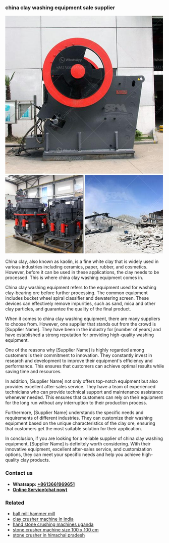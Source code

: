 <h3>china clay washing equipment sale supplier</h3><img src='1704791334.jpg' alt=''><p>China clay, also known as kaolin, is a fine white clay that is widely used in various industries including ceramics, paper, rubber, and cosmetics. However, before it can be used in these applications, the clay needs to be processed. This is where china clay washing equipment comes in.</p><p>China clay washing equipment refers to the equipment used for washing clay-bearing ore before further processing. The common equipment includes bucket wheel spiral classifier and dewatering screen. These devices can effectively remove impurities, such as sand, mica and other clay particles, and guarantee the quality of the final product.</p><p>When it comes to china clay washing equipment, there are many suppliers to choose from. However, one supplier that stands out from the crowd is [Supplier Name]. They have been in the industry for [number of years] and have established a strong reputation for providing high-quality washing equipment.</p><p>One of the reasons why [Supplier Name] is highly regarded among customers is their commitment to innovation. They constantly invest in research and development to improve their equipment's efficiency and performance. This ensures that customers can achieve optimal results while saving time and resources.</p><p>In addition, [Supplier Name] not only offers top-notch equipment but also provides excellent after-sales service. They have a team of experienced technicians who can provide technical support and maintenance assistance whenever needed. This ensures that customers can rely on their equipment for the long run without any interruption to their production process.</p><p>Furthermore, [Supplier Name] understands the specific needs and requirements of different industries. They can customize their washing equipment based on the unique characteristics of the clay ore, ensuring that customers get the most suitable solution for their application.</p><p>In conclusion, if you are looking for a reliable supplier of china clay washing equipment, [Supplier Name] is definitely worth considering. With their innovative equipment, excellent after-sales service, and customization options, they can meet your specific needs and help you achieve high-quality clay products.</p><h3>Contact us</h3><ul><li><strong>Whatsapp:&nbsp;<a href="https://wa.me/8613661969651">+8613661969651</a></strong></li><li><a href="https://swt.shibang-china.com/?git&amp;zhl&amp;china clay washing equipment sale supplier"><strong>Online Service(chat now)</strong></a></li></ul><h3>Related</h3><ul><li><a href='ball mill hammer mill.md'>ball mill hammer mill</a></li><li><a href='clay crusher machine in india.md'>clay crusher machine in india</a></li><li><a href='hand stone crushing machines uganda.md'>hand stone crushing machines uganda</a></li><li><a href='stone crusher machine size 100 x 100 cm.md'>stone crusher machine size 100 x 100 cm</a></li><li><a href='stone crusher in himachal pradesh.md'>stone crusher in himachal pradesh</a></li></ul>